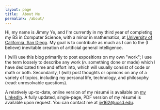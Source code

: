 ```yaml
---
layout: page
title:  About Me
permalink: /about/
---
```


Hi, my name is Jimmy Ye, and I'm currently in my third year of completing my BS
in Computer Science, with a minor in mathematics, at 
[University of California, San Diego](http://ucsd.edu). My goal is to 
contribute as much as I can to the (I believe) inevitable creation of artificial 
general intelligence.

I (will) use this blog primarily to post expositions on my own "work"; I use 
the term loosely to describe any work (*n.* something done or made) which I 
have dedicated time and effort into, which will usually consist of code or math 
or both. Secondarily, I (will) post thoughts or opinions on any of a variety of 
topics, including my personal life, technology, and philosophy (read: 
unresolvable questions).

A relatively up-to-date, online version of my résumé is available on 
[my LinkedIn](https://www.linkedin.com/in/jimmy-ye-a3333b82). A fully updated, 
single-page, PDF version of my résumé is available upon request. 
You can contact me at [jiy162@ucsd.edu](mailto:jiy162@ucsd.edu).
